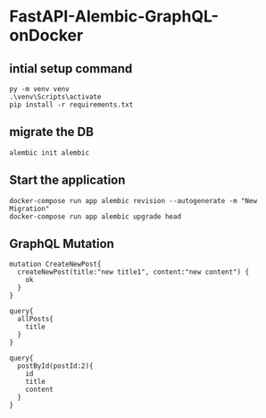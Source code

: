 

# FastAPI-Alembic-GraphQL-onDocker

## intial setup command
```
py -m venv venv
.\venv\Scripts\activate
pip install -r requirements.txt
```

## migrate the DB
```
alembic init alembic
```

## Start the application
```
docker-compose run app alembic revision --autogenerate -m "New Migration" 
docker-compose run app alembic upgrade head
```
## GraphQL Mutation
```
mutation CreateNewPost{
  createNewPost(title:"new title1", content:"new content") {
    ok
  }
}

query{
  allPosts{
    title
  }
}

query{
  postById(postId:2){
    id
  	title
    content
  }
}
```